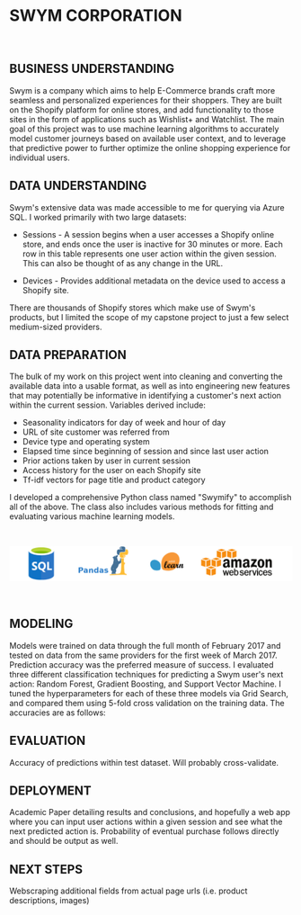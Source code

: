 # SWYM CORPORATION

<br>

## BUSINESS UNDERSTANDING
Swym is a company which aims to help E-Commerce brands craft more seamless and personalized experiences for their shoppers. They are built on the Shopify platform for online stores, and add functionality to those sites in the form of applications such as Wishlist+ and Watchlist. The main goal of this project was to use machine learning algorithms to accurately model customer journeys based on available user context, and to leverage that predictive power to further optimize the online shopping experience for individual users.

## DATA UNDERSTANDING
Swym's extensive data was made accessible to me for querying via Azure SQL. I worked primarily with two large datasets:

* Sessions - A session begins when a user accesses a Shopify online store, and ends once the user is inactive for 30 minutes or more. Each row in this table represents one user action within the given session. This can also be thought of as any change in the URL.

* Devices - Provides additional metadata on the device used to access a Shopify site.

There are thousands of Shopify stores which make use of Swym's products, but I limited the scope of my capstone project to just a few select medium-sized providers.

## DATA PREPARATION
The bulk of my work on this project went into cleaning and converting the available data into a usable format, as well as into engineering new features that may potentially be informative in identifying a customer's next action within the current session. Variables derived include:

* Seasonality indicators for day of week and hour of day
* URL of site customer was referred from
* Device type and operating system
* Elapsed time since beginning of session and since last user action
* Prior actions taken by user in current session
* Access history for the user on each Shopify site
* Tf-idf vectors for page title and product category

I developed a comprehensive Python class named "Swymify" to accomplish all of the above. The class also includes various methods for fitting and evaluating various machine learning models.

<br>

![tech_stack](images/Capstone-Tools.png)

<br>

## MODELING
Models were trained on data through the full month of February 2017 and tested on data from the same providers for the first week of March 2017. Prediction accuracy was the preferred measure of success. I evaluated three different classification techniques for predicting a Swym user's next action: Random Forest, Gradient Boosting, and Support Vector Machine. I tuned the hyperparameters for each of these three models via Grid Search, and compared them using 5-fold cross validation on the training data. The accuracies are as follows:

## EVALUATION
Accuracy of predictions within test dataset. Will probably cross-validate.

## DEPLOYMENT
Academic Paper detailing results and conclusions, and hopefully a web app where you can input user actions within a given session and see what the next predicted action is. Probability of eventual purchase follows directly and should be output as well.

## NEXT STEPS
Webscraping additional fields from actual page urls (i.e. product descriptions, images)

